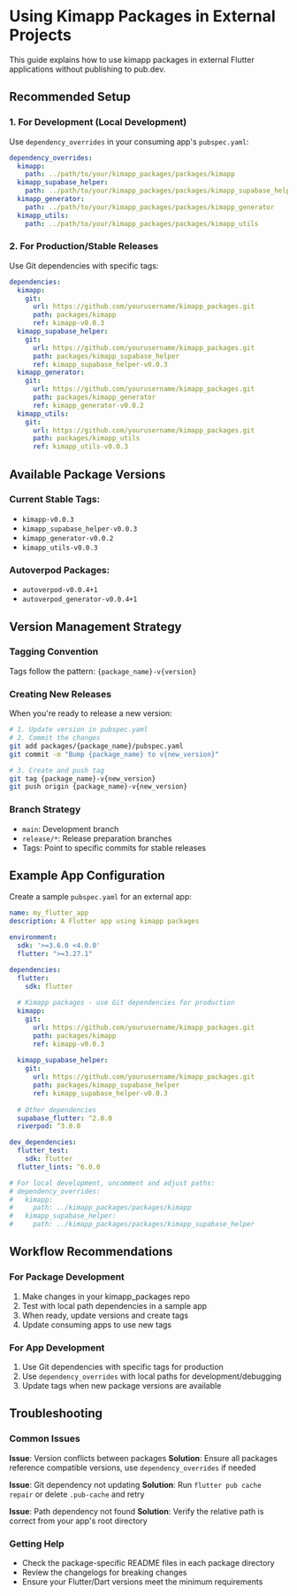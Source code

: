 # Using Kimapp Packages in External Projects

This guide explains how to use kimapp packages in external Flutter applications without publishing to pub.dev.

## Recommended Setup

### 1. For Development (Local Development)
Use `dependency_overrides` in your consuming app's `pubspec.yaml`:

```yaml
dependency_overrides:
  kimapp:
    path: ../path/to/your/kimapp_packages/packages/kimapp
  kimapp_supabase_helper:
    path: ../path/to/your/kimapp_packages/packages/kimapp_supabase_helper
  kimapp_generator:
    path: ../path/to/your/kimapp_packages/packages/kimapp_generator
  kimapp_utils:
    path: ../path/to/your/kimapp_packages/packages/kimapp_utils
```

### 2. For Production/Stable Releases
Use Git dependencies with specific tags:

```yaml
dependencies:
  kimapp:
    git:
      url: https://github.com/yourusername/kimapp_packages.git
      path: packages/kimapp
      ref: kimapp-v0.0.3
  kimapp_supabase_helper:
    git:
      url: https://github.com/yourusername/kimapp_packages.git
      path: packages/kimapp_supabase_helper
      ref: kimapp_supabase_helper-v0.0.3
  kimapp_generator:
    git:
      url: https://github.com/yourusername/kimapp_packages.git
      path: packages/kimapp_generator
      ref: kimapp_generator-v0.0.2
  kimapp_utils:
    git:
      url: https://github.com/yourusername/kimapp_packages.git
      path: packages/kimapp_utils
      ref: kimapp_utils-v0.0.3
```

## Available Package Versions

### Current Stable Tags:
- `kimapp-v0.0.3`
- `kimapp_supabase_helper-v0.0.3`
- `kimapp_generator-v0.0.2`
- `kimapp_utils-v0.0.3`

### Autoverpod Packages:
- `autoverpod-v0.0.4+1`
- `autoverpod_generator-v0.0.4+1`

## Version Management Strategy

### Tagging Convention
Tags follow the pattern: `{package_name}-v{version}`

### Creating New Releases
When you're ready to release a new version:

```bash
# 1. Update version in pubspec.yaml
# 2. Commit the changes
git add packages/{package_name}/pubspec.yaml
git commit -m "Bump {package_name} to v{new_version}"

# 3. Create and push tag
git tag {package_name}-v{new_version}
git push origin {package_name}-v{new_version}
```

### Branch Strategy
- `main`: Development branch
- `release/*`: Release preparation branches
- Tags: Point to specific commits for stable releases

## Example App Configuration

Create a sample `pubspec.yaml` for an external app:

```yaml
name: my_flutter_app
description: A Flutter app using kimapp packages

environment:
  sdk: '>=3.6.0 <4.0.0'
  flutter: ">=3.27.1"

dependencies:
  flutter:
    sdk: flutter
  
  # Kimapp packages - use Git dependencies for production
  kimapp:
    git:
      url: https://github.com/yourusername/kimapp_packages.git
      path: packages/kimapp
      ref: kimapp-v0.0.3
  
  kimapp_supabase_helper:
    git:
      url: https://github.com/yourusername/kimapp_packages.git
      path: packages/kimapp_supabase_helper
      ref: kimapp_supabase_helper-v0.0.3
  
  # Other dependencies
  supabase_flutter: ^2.0.0
  riverpod: ^3.0.0

dev_dependencies:
  flutter_test:
    sdk: flutter
  flutter_lints: ^6.0.0

# For local development, uncomment and adjust paths:
# dependency_overrides:
#   kimapp:
#     path: ../kimapp_packages/packages/kimapp
#   kimapp_supabase_helper:
#     path: ../kimapp_packages/packages/kimapp_supabase_helper
```

## Workflow Recommendations

### For Package Development
1. Make changes in your kimapp_packages repo
2. Test with local path dependencies in a sample app
3. When ready, update versions and create tags
4. Update consuming apps to use new tags

### For App Development
1. Use Git dependencies with specific tags for production
2. Use `dependency_overrides` with local paths for development/debugging
3. Update tags when new package versions are available

## Troubleshooting

### Common Issues

**Issue**: Version conflicts between packages
**Solution**: Ensure all packages reference compatible versions, use `dependency_overrides` if needed

**Issue**: Git dependency not updating
**Solution**: Run `flutter pub cache repair` or delete `.pub-cache` and retry

**Issue**: Path dependency not found
**Solution**: Verify the relative path is correct from your app's root directory

### Getting Help
- Check the package-specific README files in each package directory
- Review the changelogs for breaking changes
- Ensure your Flutter/Dart versions meet the minimum requirements